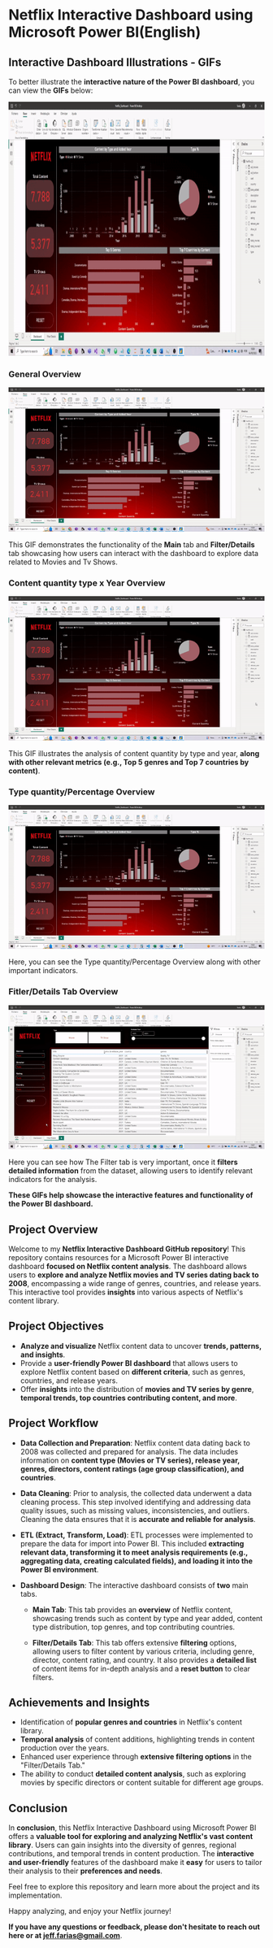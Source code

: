 # Netflix Interactive Dashboard using Microsoft Power BI(English)

## Interactive Dashboard Illustrations - GIFs

To better illustrate the **interactive nature of the Power BI dashboard**, you can view the **GIFs** below:

<img src="https://github.com/Kanvas33/Power-BI-Netflix-English/blob/main/General%20Overview.gif" width="800" height="500">

### General Overview
![Main Tabs Overview](https://github.com/Kanvas33/Power-BI-Netflix-English/blob/main/General%20Overview.gif)

This GIF demonstrates the functionality of the **Main** tab and **Filter/Details** tab showcasing how users can interact with the dashboard to explore data related to Movies and Tv Shows.

### Content quantity type x Year Overview
![Content quantity type X Year Overview](https://github.com/Kanvas33/Power-BI-Netflix-English/blob/main/Content%20Quantity%20x%20Year.gif)

This GIF illustrates the analysis of content quantity by type and year, **along with other relevant metrics (e.g., Top 5 genres and Top 7 countries by content)**.

### Type quantity/Percentage Overview
![Type quantity and Percentage Overview](https://github.com/Kanvas33/Power-BI-Netflix-English/blob/main/Type%20x%20Content%20Quantity.gif)

Here, you can see the Type quantity/Percentage Overview along with other important indicators.

### Fitler/Details Tab Overview
![Fitler/Details Tab Overview](https://github.com/Kanvas33/Power-BI-Netflix-English/blob/main/Details%20Tab.gif)

Here you can see how The Filter tab is very important, once it **filters detailed information** from the dataset, allowing users to identify relevant indicators for the analysis.

**These GIFs help showcase the interactive features and functionality of the Power BI dashboard.**

## Project Overview

Welcome to my **Netflix Interactive Dashboard GitHub repository**! This repository contains resources for a Microsoft Power BI interactive dashboard **focused on Netflix content analysis**. The dashboard allows users to **explore and analyze Netflix movies and TV series dating back to 2008**, encompassing a wide range of genres, countries, and release years. This interactive tool provides **insights** into various aspects of Netflix's content library.

## Project Objectives

- **Analyze and visualize** Netflix content data to uncover **trends, patterns, and insights**.
- Provide a **user-friendly Power BI dashboard** that allows users to explore Netflix content based on **different criteria**, such as genres, countries, and release years.
- Offer **insights** into the distribution of **movies and TV series by genre**, **temporal trends, top countries contributing content, and more**.

## Project Workflow

- **Data Collection and Preparation**: Netflix content data dating back to 2008 was collected and prepared for analysis. The data includes information on **content type (Movies or TV series), release year, genres, directors, content ratings (age group classification), and countries**.

- **Data Cleaning**: Prior to analysis, the collected data underwent a data cleaning process. This step involved identifying and addressing data quality issues, such as missing values, inconsistencies, and outliers. Cleaning the data ensures that it is **accurate and reliable for analysis**.

- **ETL (Extract, Transform, Load)**: ETL processes were implemented to prepare the data for import into Power BI. This included **extracting relevant data, transforming it to meet analysis requirements (e.g., aggregating data, creating calculated fields), and loading it into the Power BI environment**.

- **Dashboard Design**: The interactive dashboard consists of **two** main tabs.

   - **Main Tab**: This tab provides an **overview** of Netflix content, showcasing trends such as content by type and year added, content type distribution, top genres, and top contributing countries.
   
   - **Filter/Details Tab**: This tab offers extensive **filtering** options, allowing users to filter content by various criteria, including genre, director, content rating, and country. It also provides a **detailed list** of content items for in-depth analysis and a **reset button** to clear filters.

## Achievements and Insights

- Identification of **popular genres and countries** in Netflix's content library.
- **Temporal analysis** of content additions, highlighting trends in content production over the years.
- Enhanced user experience through **extensive filtering options** in the "Filter/Details Tab."
- The ability to conduct **detailed content analysis**, such as exploring movies by specific directors or content suitable for different age groups.

## Conclusion

In **conclusion**, this Netflix Interactive Dashboard using Microsoft Power BI offers a **valuable tool for exploring and analyzing Netflix's vast content library**. Users can gain insights into the diversity of genres, regional contributions, and temporal trends in content production. The **interactive and user-friendly** features of the dashboard make it **easy** for users to tailor their analysis to their **preferences and needs**.

Feel free to explore this repository and learn more about the project and its implementation. 

Happy analyzing, and enjoy your Netflix journey!

**If you have any questions or feedback, please don't hesitate to reach out here or at jeff.farias@gmail.com**.
